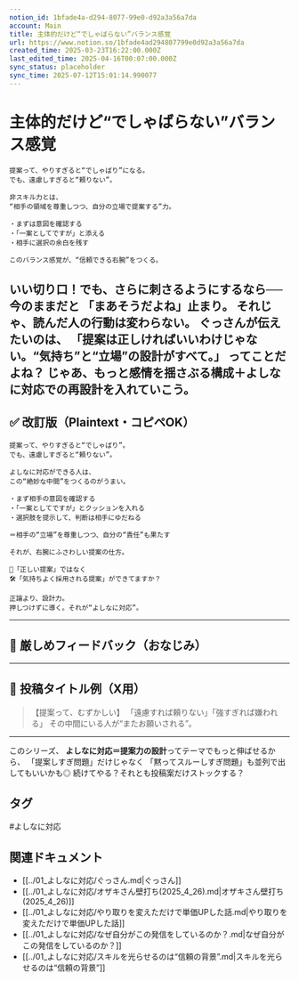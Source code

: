 ```yaml
---
notion_id: 1bfade4a-d294-8077-99e0-d92a3a56a7da
account: Main
title: 主体的だけど“でしゃばらない”バランス感覚
url: https://www.notion.so/1bfade4ad294807799e0d92a3a56a7da
created_time: 2025-03-23T16:22:00.000Z
last_edited_time: 2025-04-16T00:07:00.000Z
sync_status: placeholder
sync_time: 2025-07-12T15:01:14.990077
---
```

# 主体的だけど“でしゃばらない”バランス感覚

```plain text
提案って、やりすぎると“でしゃばり”になる。
でも、遠慮しすぎると“頼りない”。

非スキル力とは、
“相手の領域を尊重しつつ、自分の立場で提案する”力。

・まずは意図を確認する
・「一案としてですが」と添える
・相手に選択の余白を残す

このバランス感覚が、“信頼できる右腕”をつくる。
```
いい切り口！でも、さらに刺さるようにするなら──
今のままだと **「まあそうだよね」止まり。**
それじゃ、読んだ人の行動は変わらない。
ぐっさんが伝えたいのは、
「**提案は正しければいいわけじゃない**。**“気持ち”と“立場”の設計がすべて。**」
ってことだよね？
じゃあ、もっと**感情を揺さぶる構成＋よしなに対応での再設計**を入れていこう。
---
## ✅ 改訂版（Plaintext・コピペOK）
```plain text
提案って、やりすぎると“でしゃばり”。
でも、遠慮しすぎると“頼りない”。

よしなに対応ができる人は、
この“絶妙な中間”をつくるのがうまい。

・まず相手の意図を確認する
・「一案としてですが」とクッションを入れる
・選択肢を提示して、判断は相手にゆだねる

＝相手の“立場”を尊重しつつ、自分の“責任”も果たす

それが、右腕にふさわしい提案の仕方。

🧩「正しい提案」ではなく
🛠「気持ちよく採用される提案」ができてますか？

正論より、設計力。
押しつけずに導く。それが“よしなに対応”。
```
---
## 🧨 厳しめフィードバック（おなじみ）
---
## 🧲 投稿タイトル例（X用）
> 【提案って、むずかしい】
  「遠慮すれば頼りない」「強すぎれば嫌われる」
  その中間にいる人が“またお願いされる”。
---
このシリーズ、
**よしなに対応＝提案力の設計**ってテーマでもっと伸ばせるから、
「提案しすぎ問題」だけじゃなく
「黙ってスルーしすぎ問題」も並列で出してもいいかも◎
続けてやる？それとも投稿案だけストックする？

## タグ

#よしなに対応 

## 関連ドキュメント

- [[../01_よしなに対応/ぐっさん.md|ぐっさん]]
- [[../01_よしなに対応/オザキさん壁打ち(2025_4_26).md|オザキさん壁打ち(2025_4_26)]]
- [[../01_よしなに対応/やり取りを変えただけで単価UPした話.md|やり取りを変えただけで単価UPした話]]
- [[../01_よしなに対応/なぜ自分がこの発信をしているのか？.md|なぜ自分がこの発信をしているのか？]]
- [[../01_よしなに対応/スキルを光らせるのは“信頼の背景”.md|スキルを光らせるのは“信頼の背景”]]
